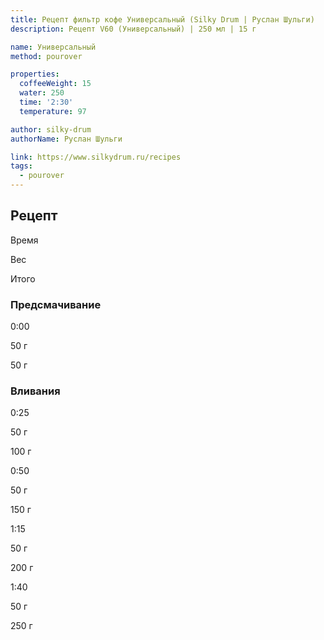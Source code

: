 ```yaml
---
title: Рецепт фильтр кофе Универсальный (Silky Drum | Руслан Шульги)
description: Рецепт V60 (Универсальный) | 250 мл | 15 г

name: Универсальный
method: pourover

properties:
  coffeeWeight: 15
  water: 250
  time: '2:30'
  temperature: 97

author: silky-drum
authorName: Руслан Шульги

link: https://www.silkydrum.ru/recipes
tags:
  - pourover
---
```


## Рецепт


<div class="time-line">

Время

Вес

Итого

</div>

### Предсмачивание

<div class="time-line">

0:00

50 г

50 г

</div>


### Вливания

<div class="time-line">

0:25

50 г

100 г

</div>

<div class="time-line">

0:50

50 г

150 г

</div>

<div class="time-line">

1:15

50 г

200 г

</div>

<div class="time-line">

1:40

50 г

250 г

</div>

